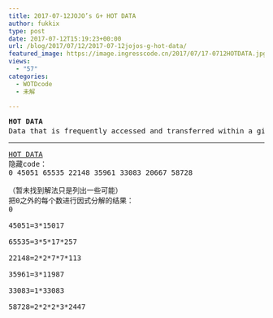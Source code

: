 ```yaml
---
title: 2017-07-12JOJO’s G+ HOT DATA
author: fukkix
type: post
date: 2017-07-12T15:19:23+00:00
url: /blog/2017/07/12/2017-07-12jojos-g-hot-data/
featured_image: https://image.ingresscode.cn/2017/07/17-0712HOTDATA.jpg?x-oss-process=image/resize,m_fill,w_569,h_220
views:
  - "57"
categories:
  - WOTDcode
  - 未解

---
```

<pre><strong>HOT DATA
</strong>Data that is frequently accessed and transferred within a given system. Hot data is always in demand and in transit, not stored for long periods of time.在指定系统内经常访问和传输的数据。热数据一直处在读取和传送状态，不会长期储存。<!--more--></pre>

* * *

<pre><a href="https://jojoingresswotd.github.io/2017/21/HOTDATA.html">HOT DATA</a>
隐藏code：
0 45051 65535 22148 35961 33083 20667 58728

（暂未找到解法只是列出一些可能）
把0之外的每个数进行因式分解的结果：
0

45051=3*15017

65535=3*5*17*257

22148=2*2*7*7*113

35961=3*11987

33083=1*33083

58728=2*2*2*3*2447</pre>